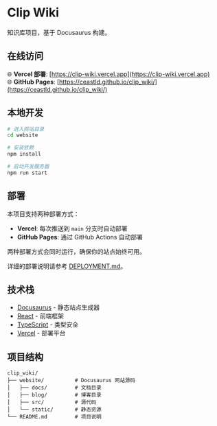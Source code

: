# Clip Wiki

知识库项目，基于 Docusaurus 构建。

## 在线访问

🌐 **Vercel 部署**: [https://clip-wiki.vercel.app](https://clip-wiki.vercel.app)  
🌐 **GitHub Pages**: [https://ceastld.github.io/clip_wiki/](https://ceastld.github.io/clip_wiki/)

## 本地开发

```bash
# 进入网站目录
cd website

# 安装依赖
npm install

# 启动开发服务器
npm run start
```

## 部署

本项目支持两种部署方式：

- **Vercel**: 每次推送到 `main` 分支时自动部署
- **GitHub Pages**: 通过 GitHub Actions 自动部署

两种部署方式会同时运行，确保你的站点始终可用。

详细的部署说明请参考 [DEPLOYMENT.md](website/DEPLOYMENT.md)。

## 技术栈

- [Docusaurus](https://docusaurus.io/) - 静态站点生成器
- [React](https://reactjs.org/) - 前端框架
- [TypeScript](https://www.typescriptlang.org/) - 类型安全
- [Vercel](https://vercel.com/) - 部署平台

## 项目结构

```
clip_wiki/
├── website/          # Docusaurus 网站源码
│   ├── docs/         # 文档目录
│   ├── blog/         # 博客目录
│   ├── src/          # 源代码
│   └── static/       # 静态资源
└── README.md         # 项目说明
```

